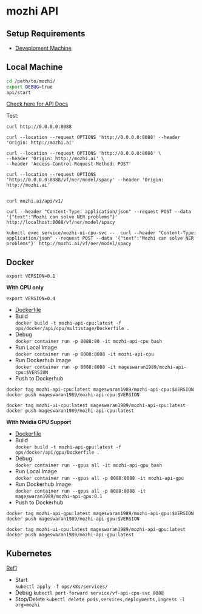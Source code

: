 # mozhi API

## Setup Requirements
- [Deveploment Machine](dev_machine.md)

## Local Machine

```bash
cd /path/to/mozhi/
export DEBUG=true
api/start
```
[Check here for API Docs](http://localhost:8088/docs)

Test: 
```
curl http://0.0.0.0:8088

curl --location --request OPTIONS 'http://0.0.0.0:8088' --header 'Origin: http://mozhi.ai'

curl --location --request OPTIONS 'http://0.0.0.0:8088' \
--header 'Origin: http://mozhi.ai' \
--header 'Access-Control-Request-Method: POST' 

curl --location --request OPTIONS 'http://0.0.0.0:8088/vf/ner/model/spacy' --header 'Origin: http://mozhi.ai'


curl mozhi.ai/api/v1/

curl --header "Content-Type: application/json" --request POST --data '{"text":"Mozhi can solve NER problems"}' http://localhost:8088/vf/ner/model/spacy

kubectl exec service/mozhi-ui-cpu-svc --  curl --header "Content-Type: application/json" --request POST --data '{"text":"Mozhi can solve NER problems"}' http://mozhi.ai/vf/ner/model/spacy

```

## Docker

`export VERSION=0.1`

**With CPU only**

`export VERSION=0.4`

- [Dockerfile](../../../ops/docker/api/cpu/multistage/Dockerfile)
- Build  
`
docker build -t mozhi-api-cpu:latest -f ops/docker/api/cpu/multistage/Dockerfile .
`
- Debug  
`
docker container run -p 8088:80 -it mozhi-api-cpu bash
`
- Run Local Image  
`
docker container run -p 8088:8088 -it mozhi-api-cpu
`
- Run Dockerhub Image  
`
docker container run -p 8088:8088 -it mageswaran1989/mozhi-api-cpu:$VERSION
`
- Push to Dockerhub    
```
docker tag mozhi-api-cpu:latest mageswaran1989/mozhi-api-cpu:$VERSION
docker push mageswaran1989/mozhi-api-cpu:$VERSION

docker tag mozhi-ui-cpu:latest mageswaran1989/mozhi-api-cpu:latest
docker push mageswaran1989/mozhi-api-cpu:latest
```

**With Nvidia GPU Support**
- [Dockerfile](../../../ops/docker/api/gpu/Dockerfile)
- Build  
`
docker build -t mozhi-api-gpu:latest -f ops/docker/api/gpu/Dockerfile .
`
- Debug  
`
docker container run --gpus all -it mozhi-api-gpu bash
`
- Run Local Image  
`
docker container run --gpus all -p 8088:8088 -it mozhi-api-gpu
`
- Run Dockerhub Image  
`
docker container run --gpus all -p 8088:8088 -it mageswaran1989/mozhi-api-gpu:0.1
`
- Push to Dockerhub    
```
docker tag mozhi-api-gpu:latest mageswaran1989/mozhi-api-gpu:$VERSION
docker push mageswaran1989/mozhi-api-gpu:$VERSION

docker tag mozhi-ui-cpu:latest mageswaran1989/mozhi-api-gpu:latest
docker push mageswaran1989/mozhi-api-gpu:latest
```


## Kubernetes

[Ref1](https://github.com/4OH4/kubernetes-fastapi)

- Start  
`
kubectl apply -f ops/k8s/services/
`
- Debug
`
kubectl port-forward service/vf-api-cpu-svc 8088
`  
- Stop/Delete
`
kubectl delete pods,services,deployments,ingress -l org=mozhi   
`